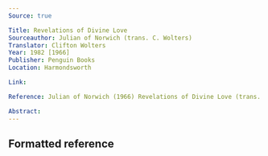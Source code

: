 ```yaml
---
Source: true

Title: Revelations of Divine Love
Sourceauthor: Julian of Norwich (trans. C. Wolters)
Translator: Clifton Wolters
Year: 1982 [1966]
Publisher: Penguin Books
Location: Harmondsworth

Link:

Reference: Julian of Norwich (1966) Revelations of Divine Love (trans. C. Wolters), Harmondsworth, Penguin Books.

Abstract: 
---
```


## Formatted reference
